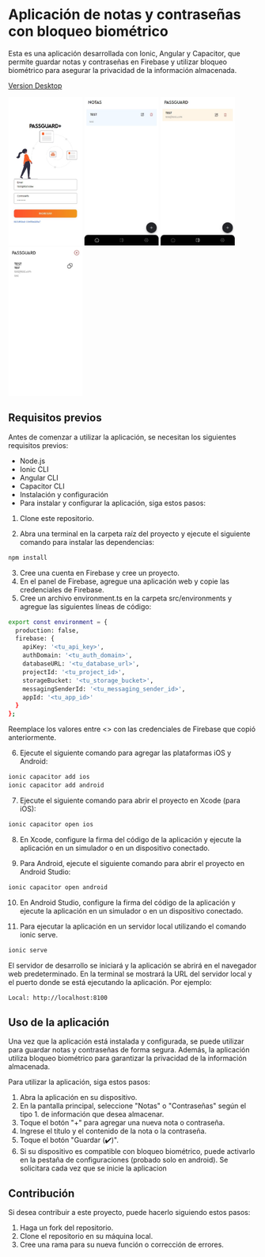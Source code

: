 # Aplicación de notas y contraseñas con bloqueo biométrico

Esta es una aplicación desarrollada con Ionic, Angular y Capacitor, que permite guardar notas y contraseñas en Firebase y utilizar bloqueo biométrico para asegurar la privacidad de la información almacenada.

[Version Desktop](https://github.com/yosoyjaff/pasguard-desktop)

<img src="screenshot/login.jpeg" alt="login" width="150" height="300">
<img src="screenshot/passguard-notes.jpeg" alt="login" width="150" height="300">
<img src="screenshot/passguard-password.jpeg" alt="login" width="150" height="300">
<img src="screenshot/password-view.jpeg" alt="login" width="150" height="300">

## Requisitos previos

Antes de comenzar a utilizar la aplicación, se necesitan los siguientes requisitos previos:

- Node.js
- Ionic CLI
- Angular CLI
- Capacitor CLI
- Instalación y configuración
- Para instalar y configurar la aplicación, siga estos pasos:

1. Clone este repositorio.

2. Abra una terminal en la carpeta raíz del proyecto y ejecute el siguiente comando para instalar las dependencias:

```sh
npm install
```

3. Cree una cuenta en Firebase y cree un proyecto.
4. En el panel de Firebase, agregue una aplicación web y copie las credenciales de Firebase.
5. Cree un archivo environment.ts en la carpeta src/environments y agregue las siguientes líneas de código:

```sh
export const environment = {
  production: false,
  firebase: {
    apiKey: '<tu_api_key>',
    authDomain: '<tu_auth_domain>',
    databaseURL: '<tu_database_url>',
    projectId: '<tu_project_id>',
    storageBucket: '<tu_storage_bucket>',
    messagingSenderId: '<tu_messaging_sender_id>',
    appId: '<tu_app_id>'
  }
};
```

Reemplace los valores entre <> con las credenciales de Firebase que copió anteriormente.

6. Ejecute el siguiente comando para agregar las plataformas iOS y Android:

```sh
ionic capacitor add ios
ionic capacitor add android
```

7. Ejecute el siguiente comando para abrir el proyecto en Xcode (para iOS):

```sh
ionic capacitor open ios
```

8. En Xcode, configure la firma del código de la aplicación y ejecute la aplicación en un simulador o en un dispositivo conectado.

9. Para Android, ejecute el siguiente comando para abrir el proyecto en Android Studio:

```sh
ionic capacitor open android
```

10. En Android Studio, configure la firma del código de la aplicación y ejecute la aplicación en un simulador o en un dispositivo conectado.

11. Para ejecutar la aplicación en un servidor local utilizando el comando ionic serve.

```sh
ionic serve
```

El servidor de desarrollo se iniciará y la aplicación se abrirá en el navegador web predeterminado. En la terminal se mostrará la URL del servidor local y el puerto donde se está ejecutando la aplicación. Por ejemplo:

```sh
Local: http://localhost:8100
```

## Uso de la aplicación

Una vez que la aplicación está instalada y configurada, se puede utilizar para guardar notas y contraseñas de forma segura. Además, la aplicación utiliza bloqueo biométrico para garantizar la privacidad de la información almacenada.

Para utilizar la aplicación, siga estos pasos:

1. Abra la aplicación en su dispositivo.
2. En la pantalla principal, seleccione "Notas" o "Contraseñas" según el tipo 1. de información que desea almacenar.
3. Toque el botón "+" para agregar una nueva nota o contraseña.
4. Ingrese el título y el contenido de la nota o la contraseña.
5. Toque el botón "Guardar (✔️)".
6. Si su dispositivo es compatible con bloqueo biométrico, puede activarlo en la pestaña de configuraciones (probado solo en android). Se solicitara cada vez que se inicie la aplicacion

## Contribución

Si desea contribuir a este proyecto, puede hacerlo siguiendo estos pasos:

1. Haga un fork del repositorio.
2. Clone el repositorio en su máquina local.
3. Cree una rama para su nueva función o corrección de errores.
